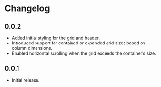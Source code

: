 # Changelog

## 0.0.2

* Added initial styling for the grid and header.
* Introduced support for contained or expanded grid sizes based on column dimensions.
* Enabled horizontal scrolling when the grid exceeds the container's size.

## 0.0.1

* Initial release.

